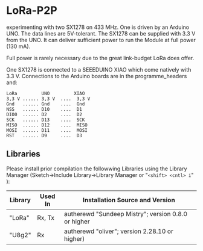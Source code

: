 # LoRa-P2P

experimenting with two SX1278 on 433 MHz. One is driven by an Arduino UNO. The data lines are 5V-tolerant. The SX1278 can be supplied with 3.3 V from the UNO. It can deliver sufficient power to run the Module at full power (130 mA).

Full power is rarely necessary due to the great link-budget LoRa does offer.

One SX1278 is connected to a SEEEDUINO XIAO which come natively with 3.3 V.
Connections to the Arduino boards are in the programme_headers and:

    LoRa         UNO         XIAO
    3,3 V ...... 3,3 V  ....  3,3 V
    Gnd   ...... Gnd    ....  Gnd
    NSS   ...... D10    ....  D1
    DIO0  ...... D2     ....  D2
    SCK   ...... D13    ....  SCK
    MISO  ...... D12    ....  MISO
    MOSI  ...... D11    ....  MOSI
    RST   ...... D9     ....  D3

## Libraries

Please install prior compilation the followwing Libraries using the Library Manager (Sketch->Include Library->Library Manager or "`<shift> <cntl> i`" ):

Library | Used In | Installation Source and Version
--------|---------|--------
"LoRa" | Rx, Tx | autherewd "Sundeep Mistry"; version 0.8.0 or higher 
"U8g2" | Rx     | autherewd "oliver"; version 2.28.10 or higher)
